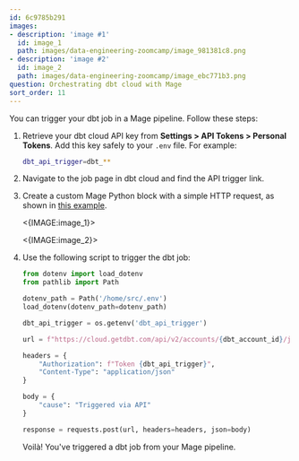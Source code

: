 ```yaml
---
id: 6c9785b291
images:
- description: 'image #1'
  id: image_1
  path: images/data-engineering-zoomcamp/image_981381c8.png
- description: 'image #2'
  id: image_2
  path: images/data-engineering-zoomcamp/image_ebc771b3.png
question: Orchestrating dbt cloud with Mage
sort_order: 11
---
```


You can trigger your dbt job in a Mage pipeline. Follow these steps:

1. Retrieve your dbt cloud API key from **Settings > API Tokens > Personal Tokens**. Add this key safely to your `.env` file. For example:

   ```bash
   dbt_api_trigger=dbt_**
   ```

2. Navigate to the job page in dbt cloud and find the API trigger link.

3. Create a custom Mage Python block with a simple HTTP request, as shown in [this example](https://github.com/Nogromi/ukraine-vaccinations/blob/master/2_mage/vaccination/custom/trigger_dbt_cloud.py).

   <{IMAGE:image_1}>

   <{IMAGE:image_2}>

4. Use the following script to trigger the dbt job:

   ```python
   from dotenv import load_dotenv
   from pathlib import Path

   dotenv_path = Path('/home/src/.env')
   load_dotenv(dotenv_path=dotenv_path)

   dbt_api_trigger = os.getenv('dbt_api_trigger')
   
   url = f"https://cloud.getdbt.com/api/v2/accounts/{dbt_account_id}/jobs/<job_id>/run/"

   headers = {
       "Authorization": f"Token {dbt_api_trigger}",
       "Content-Type": "application/json"
   }

   body = {
       "cause": "Triggered via API"
   }

   response = requests.post(url, headers=headers, json=body)
   ```

   Voilà! You've triggered a dbt job from your Mage pipeline.